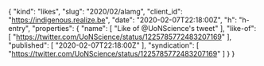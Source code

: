 {
  "kind": "likes",
  "slug": "2020/02/alamg",
  "client_id": "https://indigenous.realize.be",
  "date": "2020-02-07T22:18:00Z",
  "h": "h-entry",
  "properties": {
    "name": [
      "Like of @UoNScience's tweet"
    ],
    "like-of": [
      "https://twitter.com/UoNScience/status/1225785772483207169"
    ],
    "published": [
      "2020-02-07T22:18:00Z"
    ],
    "syndication": [
      "https://twitter.com/UoNScience/status/1225785772483207169"
    ]
  }
}
